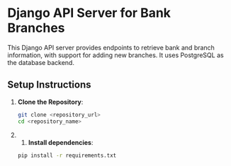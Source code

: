 # Django API Server for Bank Branches

This Django API server provides endpoints to retrieve bank and branch information, with support for adding new branches. It uses PostgreSQL as the database backend.

## Setup Instructions

1. **Clone the Repository**:
   ```bash
   git clone <repository_url>
   cd <repository_name>
2. 1. **Install dependencies**:
   ```bash
   pip install -r requirements.txt

   
   

